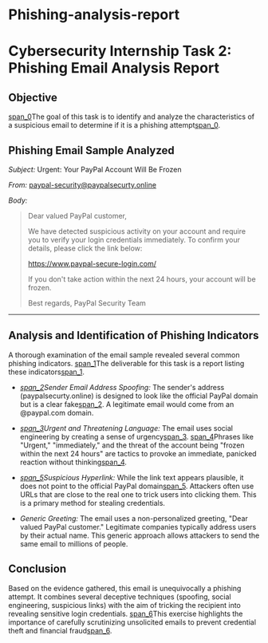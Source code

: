 # Phishing-analysis-report
# Cybersecurity Internship Task 2: Phishing Email Analysis Report

## Objective
[span_0](start_span)The goal of this task is to identify and analyze the characteristics of a suspicious email to determine if it is a phishing attempt[span_0](end_span).

## Phishing Email Sample Analyzed

*Subject:* Urgent: Your PayPal Account Will Be Frozen

*From:* paypal-security@paypalsecurty.online

*Body:*
> Dear valued PayPal customer,
>
> We have detected suspicious activity on your account and require you to verify your login credentials immediately. To confirm your details, please click the link below:
>
> https://www.paypal-secure-login.com/
>
> If you don't take action within the next 24 hours, your account will be frozen.
>
> Best regards,
> PayPal Security Team

---

## Analysis and Identification of Phishing Indicators

A thorough examination of the email sample revealed several common phishing indicators. [span_1](start_span)The deliverable for this task is a report listing these indicators[span_1](end_span).

* *[span_2](start_span)Sender Email Address Spoofing:* The sender's address (paypalsecurty.online) is designed to look like the official PayPal domain but is a clear fake[span_2](end_span). A legitimate email would come from an @paypal.com domain.

* *[span_3](start_span)Urgent and Threatening Language:* The email uses social engineering by creating a sense of urgency[span_3](end_span). [span_4](start_span)Phrases like "Urgent," "immediately," and the threat of the account being "frozen within the next 24 hours" are tactics to provoke an immediate, panicked reaction without thinking[span_4](end_span).

* *[span_5](start_span)Suspicious Hyperlink:* While the link text appears plausible, it does not point to the official PayPal domain[span_5](end_span). Attackers often use URLs that are close to the real one to trick users into clicking them. This is a primary method for stealing credentials.

* *Generic Greeting:* The email uses a non-personalized greeting, "Dear valued PayPal customer." Legitimate companies typically address users by their actual name. This generic approach allows attackers to send the same email to millions of people.

## Conclusion

Based on the evidence gathered, this email is unequivocally a phishing attempt. It combines several deceptive techniques (spoofing, social engineering, suspicious links) with the aim of tricking the recipient into revealing sensitive login credentials. [span_6](start_span)This exercise highlights the importance of carefully scrutinizing unsolicited emails to prevent credential theft and financial fraud[span_6](end_span).
